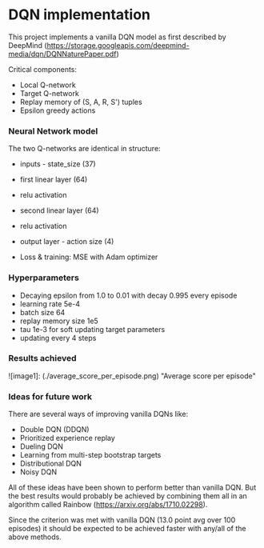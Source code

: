 # DQN implementation

This project implements a vanilla DQN model as first described by DeepMind (https://storage.googleapis.com/deepmind-media/dqn/DQNNaturePaper.pdf)

Critical components:
 * Local Q-network
 * Target Q-network
 * Replay memory of (S, A, R, S') tuples
 * Epsilon greedy actions

### Neural Network model

The two Q-networks are identical in structure:
 * inputs - state_size (37)
 * first linear layer (64)
 * relu activation
 * second linear layer (64)
 * relu activation
 * output layer - action size (4)

 * Loss & training: MSE with Adam optimizer

### Hyperparameters
 * Decaying epsilon from 1.0 to 0.01 with decay 0.995 every episode
 * learning rate 5e-4
 * batch size 64
 * replay memory size 1e5
 * tau 1e-3 for soft updating target parameters
 * updating every 4 steps

### Results achieved

![image1]: (./average_score_per_episode.png) "Average score per episode"

### Ideas for future work

There are several ways of improving vanilla DQNs like:
 * Double DQN (DDQN)
 * Prioritized experience replay
 * Dueling DQN
 * Learning from multi-step bootstrap targets
 * Distributional DQN
 * Noisy DQN

All of these ideas have been shown to perform better than vanilla DQN. But the best results would probably be achieved by combining them all in an algorithm called Rainbow (https://arxiv.org/abs/1710.02298).

Since the criterion was met with vanilla DQN (13.0 point avg over 100 episodes) it should be expected to be achieved faster with any/all of the above methods.